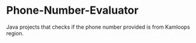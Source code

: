 # Phone-Number-Evaluator
Java projects that checks if the phone number provided is from Kamloops region.
